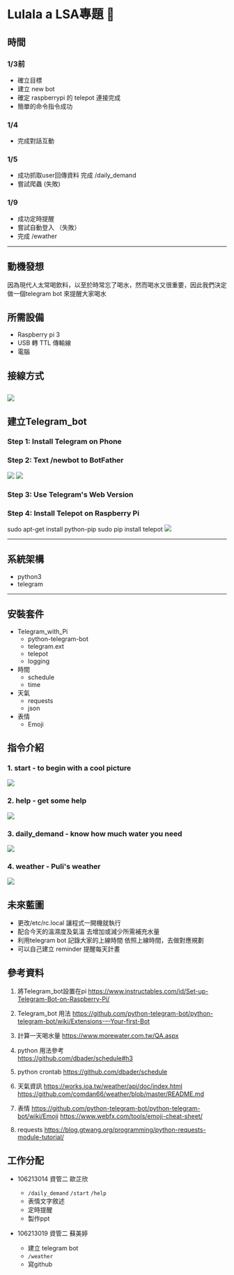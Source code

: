 Lulala a LSA專題 :baby: 
===
## 時間

### 1/3前

- 確立目標
- 建立 new bot
- 確定 raspberrypi 的 telepot 連接完成
- 簡單的命令指令成功


### 1/4
- 完成對話互動

### 1/5
- 成功抓取user回傳資料 完成 /daily_demand
- 嘗試爬蟲 (失敗)

### 1/9
- 成功定時提醒
- 嘗試自動登入 （失敗）
- 完成 /ewather
---
## 動機發想
因為現代人太常喝飲料，以至於時常忘了喝水，然而喝水又很重要，因此我們決定做一個telegram bot 來提醒大家喝水

## 所需設備
- Raspberry pi 3 
- USB 轉 TTL 傳輸線 
- 電腦

## 接線方式
![](https://i.imgur.com/6adE2Ek.png)
---
## 建立Telegram_bot
### Step 1: Install Telegram on Phone
### Step 2: Text /newbot to BotFather
![](https://i.imgur.com/WY5dtmq.png)
![](https://i.imgur.com/yuculUx.png)
### Step 3: Use Telegram's Web Version
### Step 4: Install Telepot on Raspberry Pi
sudo apt-get install python-pip
sudo pip install telepot
![](https://i.imgur.com/yWMn5MG.png)

---

## 系統架構

- python3
- telegram
 
---

## 安裝套件
- Telegram_with_Pi
  - python-telegram-bot
  - telegram.ext
  - telepot
  - logging
- 時間 
  - schedule
  - time
- 天氣 
  - requests
  - json
- 表情
  - Emoji


## 指令介紹
### 1. start - to begin with a cool picture

![](https://i.imgur.com/qh5PocY.png)
### 2. help - get some help 

![](https://i.imgur.com/t9IvtWM.png)
### 3. daily_demand - know how much water you need

![](https://i.imgur.com/V8xOPai.png)

### 4. weather - Puli's weather

![](https://i.imgur.com/0jjMyFx.png)


## 未來藍圖

- 更改/etc/rc.local 讓程式一開機就執行
- 配合今天的溫濕度及氣溫 去增加或減少所需補充水量
- 利用telegram bot 記錄大家的上線時間  依照上線時間，去做對應規劃
- 可以自己建立 reminder 提醒每天計畫


## 參考資料
1. 將Telegram_bot設置在pi
https://www.instructables.com/id/Set-up-Telegram-Bot-on-Raspberry-Pi/

2. Telegram_bot 用法
https://github.com/python-telegram-bot/python-telegram-bot/wiki/Extensions-–-Your-first-Bot

3. 計算一天喝水量
https://www.morewater.com.tw/QA.aspx

4. python 用法參考  
https://github.com/dbader/schedule#h3

5. python crontab
https://github.com/dbader/schedule

6. 天氣資訊 
https://works.ioa.tw/weather/api/doc/index.html
https://github.com/comdan66/weather/blob/master/README.md

7. 表情 
https://github.com/python-telegram-bot/python-telegram-bot/wiki/Emoji
https://www.webfx.com/tools/emoji-cheat-sheet/

8. requests
https://blog.gtwang.org/programming/python-requests-module-tutorial/

## 工作分配

- 106213014 資管二  歐芷欣 

    - `/daily_demand` `/start` `/help`
    -  表情文字敘述
    -  定時提醒 
    -  製作ppt 

- 106213019 資管二  蘇美婷 

    -  建立 telegram bot
    - `/weather` 
    -  寫github
